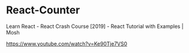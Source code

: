 # React-Counter
Learn React - React Crash Course [2019] - React Tutorial with Examples | Mosh

https://www.youtube.com/watch?v=Ke90Tje7VS0
